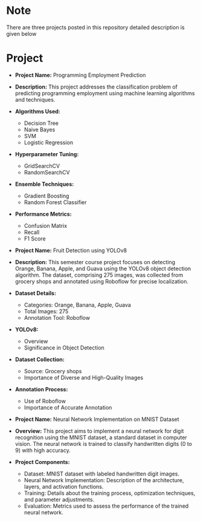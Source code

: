 # Note 
There are three projects posted in this repository detailed description is given below
# Project
- **Project Name:** Programming Employment Prediction
- **Description:** This project addresses the classification problem of predicting programming employment using machine learning algorithms and techniques.
- **Algorithms Used:**
  - Decision Tree
  - Naive Bayes
  - SVM
  - Logistic Regression
- **Hyperparameter Tuning:**
  - GridSearchCV
  - RandomSearchCV
- **Ensemble Techniques:**
  - Gradient Boosting
  - Random Forest Classifier
- **Performance Metrics:**
  - Confusion Matrix
  - Recall
  - F1 Score

- **Project Name:** Fruit Detection using YOLOv8
- **Description:** This semester course project focuses on detecting Orange, Banana, Apple, and Guava using the YOLOv8 object detection algorithm. The dataset, comprising 275 images, was collected from grocery shops and annotated using Roboflow for precise localization.
- **Dataset Details:**
  - Categories: Orange, Banana, Apple, Guava
  - Total Images: 275
  - Annotation Tool: Roboflow
- **YOLOv8:**
  - Overview
  - Significance in Object Detection
- **Dataset Collection:**
  - Source: Grocery shops
  - Importance of Diverse and High-Quality Images
- **Annotation Process:**
  - Use of Roboflow
  - Importance of Accurate Annotation




- **Project Name:** Neural Network Implementation on MNIST Dataset
- **Overview:** This project aims to implement a neural network for digit recognition using the MNIST dataset, a standard dataset in computer vision. The neural network is trained to classify handwritten digits (0 to 9) with high accuracy.
- **Project Components:**
  - Dataset: MNIST dataset with labeled handwritten digit images.
  - Neural Network Implementation: Description of the architecture, layers, and activation functions.
  - Training: Details about the training process, optimization techniques, and parameter adjustments.
  - Evaluation: Metrics used to assess the performance of the trained neural network.



